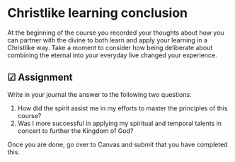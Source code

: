 # Christlike learning conclusion

At the beginning of the course you recorded your thoughts about how you can partner with the divine to both learn and apply your learning in a Christlike way. Take a moment to consider how being deliberate about combining the eternal into your everyday live changed your experience.

## ☑ Assignment

Write in your journal the answer to the following two questions:

1. How did the spirit assist me in my efforts to master the principles of this course?
1. Was I more successful in applying my spiritual and temporal talents in concert to further the Kingdom of God?

Once you are done, go over to Canvas and submit that you have completed this.

